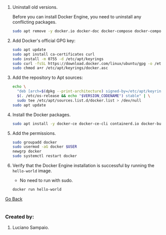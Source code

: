 1. Uninstall old versions.

    Before you can install Docker Engine, you need to uninstall any conflicting packages.

    ```bash
    sudo apt remove -y docker.io docker-doc docker-compose docker-compose-v2 podman-docker containerd runc
    ```

1. Add Docker's official GPG key:

    ```bash
    sudo apt update
    sudo apt install ca-certificates curl
    sudo install -m 0755 -d /etc/apt/keyrings
    sudo curl -fsSL https://download.docker.com/linux/ubuntu/gpg -o /etc/apt/keyrings/docker.asc
    sudo chmod a+r /etc/apt/keyrings/docker.asc
    ```

1. Add the repository to Apt sources:

    ```bash
    echo \
      "deb [arch=$(dpkg --print-architecture) signed-by=/etc/apt/keyrings/docker.asc] https://download.docker.com/linux/ubuntu \
      $(. /etc/os-release && echo "$VERSION_CODENAME") stable" | \
      sudo tee /etc/apt/sources.list.d/docker.list > /dev/null
    sudo apt update
    ```

1. Install the Docker packages.

    ```bash
    sudo apt install -y docker-ce docker-ce-cli containerd.io docker-buildx-plugin docker-compose docker-compose-plugin
    ```

1. Add the permissions.

    ```bash
    sudo groupadd docker
    sudo usermod -aG docker $USER
    newgrp docker
    sudo systemctl restart docker
    ```

1. Verify that the Docker Engine installation is successful by running the `hello-world` image.

    * No need to run with sudo.
    ```bash
    docker run hello-world
    ```

[Go Back](container.md)

#
### Created by:

1. Luciano Sampaio.
